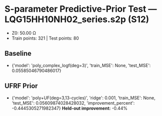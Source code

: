 # S-parameter Predictive-Prior Test — LQG15HH10NH02_series.s2p (S12)
- Z0: 50.00 Ω
- Train points: 321  |  Test points: 80

## Baseline
- {'model': 'poly_complex_logf(deg=3)', 'train_MSE': None, 'test_MSE': 0.05585046790486017}

## UFRF Prior
- {'model': 'poly+UF(deg=3,13-cycles)', 'ridge': 0.001, 'train_MSE': None, 'test_MSE': 0.05609874028428032, 'improvement_percent': -0.4445305271982347}
**Held-out improvement:** -0.44%